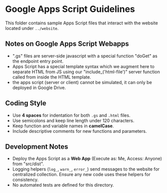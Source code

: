 # Google Apps Script Guidelines

This folder contains sample Apps Script files that interact with the website located under `../website`.

## Notes on Google Apps Script Webapps

- ".gs" files are server-side javascript with a special function "doGet" as the endpoint entry point.
- Apps Script has a special template syntax which we augment here to separate HTML from JS using our "include_('html-file')" server function called from inside the HTML template.
- the apps script (server or client) cannot be simulated, it can only be deployed in Google Drive.


## Coding Style

- Use **4 spaces** for indentation for both `.gs` and `.html` files.
- Use semicolons and keep line length under 120 characters.
- Keep function and variable names in **camelCase**.
- Include descriptive comments for new functions and parameters.

## Development Notes

- Deploy the Apps Script as a **Web App** (Execute as: Me, Access: Anyone) from "src/dist". 
- Logging helpers (`log_`, `warn_`, `error_`) send messages to the website for centralized collection. Ensure any new code uses these helpers for consistency.
- No automated tests are defined for this directory.
